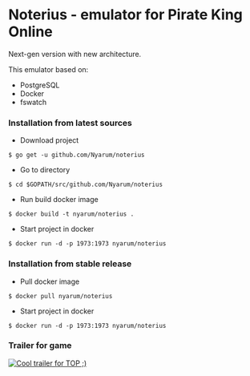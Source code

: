 # Noterius - emulator for Pirate King Online

Next-gen version with new architecture.

This emulator based on:
- PostgreSQL
- Docker
- fswatch

### Installation from latest sources

- Download project
```
$ go get -u github.com/Nyarum/noterius
```

- Go to directory
```
$ cd $GOPATH/src/github.com/Nyarum/noterius
```

- Run build docker image
```
$ docker build -t nyarum/noterius .
```

- Start project in docker
```
$ docker run -d -p 1973:1973 nyarum/noterius
```

### Installation from stable release

- Pull docker image
```
$ docker pull nyarum/noterius
```

- Start project in docker
```
$ docker run -d -p 1973:1973 nyarum/noterius
```

### Trailer for game

[![Cool trailer for TOP ;)](http://img.youtube.com/vi/0l1TWRR5KuI/0.jpg)](http://www.youtube.com/watch?v=0l1TWRR5KuI)